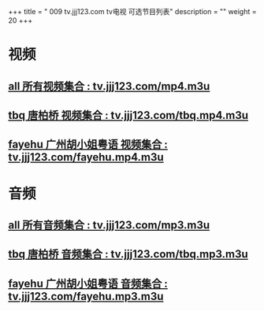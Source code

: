 

+++
title = " 009 tv.jjj123.com tv电视 可选节目列表"
description = ""
weight = 20
+++

# 视频
## [all 所有视频集合 : tv.jjj123.com/mp4.m3u](/mp4.m3u)
## [tbq 唐柏桥 视频集合 : tv.jjj123.com/tbq.mp4.m3u](/tbq.mp4.m3u)
## [fayehu 广州胡小姐粤语 视频集合 : tv.jjj123.com/fayehu.mp4.m3u](/fayehu.mp4.m3u)

# 音频
## [all 所有音频集合 : tv.jjj123.com/mp3.m3u](/mp3.m3u)
## [tbq 唐柏桥 音频集合 : tv.jjj123.com/tbq.mp3.m3u](/tbq.mp3.m3u)
## [fayehu 广州胡小姐粤语 音频集合 : tv.jjj123.com/fayehu.mp3.m3u](/fayehu.mp3.m3u)

